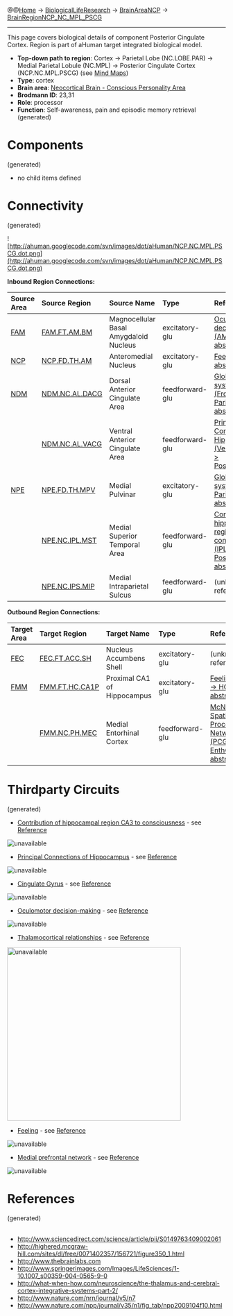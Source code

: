 @@[Home](Home.md) -> [BiologicalLifeResearch](BiologicalLifeResearch.md) -> [BrainAreaNCP](BrainAreaNCP.md) -> [BrainRegionNCP\_NC\_MPL\_PSCG](BrainRegionNCP_NC_MPL_PSCG.md)

---


This page covers biological details of component Posterior Cingulate Cortex.
Region is part of aHuman target integrated biological model.

  * **Top-down path to region**: Cortex -> Parietal Lobe (NC.LOBE.PAR) -> Medial Parietal Lobule (NC.MPL) -> Posterior Cingulate Cortex (NCP.NC.MPL.PSCG) (see [Mind Maps](OverallMindMaps.md))
  * **Type**: cortex
  * **Brain area**: [Neocortical Brain - Conscious Personality Area](BrainAreaNCP.md)
  * **Brodmann ID**: 23,31
  * **Role**: processor
  * **Function**: Self-awareness, pain and episodic memory retrieval
(generated)
# Components #
(generated)


  * no child items defined

# Connectivity #
(generated)


![http://ahuman.googlecode.com/svn/images/dot/aHuman/NCP.NC.MPL.PSCG.dot.png](http://ahuman.googlecode.com/svn/images/dot/aHuman/NCP.NC.MPL.PSCG.dot.png)

**Inbound Region Connections:**

| **Source Area** | **Source Region** | **Source Name** | **Type** | **Reference** |
|:----------------|:------------------|:----------------|:---------|:--------------|
| [FAM](BrainAreaFAM.md) | [FAM.FT.AM.BM](BrainRegionFAM_FT_AM_BM.md) | Magnocellular Basal Amygdaloid Nucleus | excitatory-glu | [Oculomotor decision-making (AMYG -> CGp, abstract)](http://www.springerimages.com/Images/LifeSciences/1-10.1007_s00359-004-0565-9-0) |
| [NCP](BrainAreaNCP.md) | [NCP.FD.TH.AM](BrainRegionNCP_FD_TH_AM.md) | Anteromedial Nucleus | excitatory-glu | [Feeling (AN -> CG, abstract)](http://www.nature.com/nrn/journal/v5/n7) |
| [NDM](BrainAreaNDM.md) | [NDM.NC.AL.DACG](BrainRegionNDM_NC_AL_DACG.md) | Dorsal Anterior Cingulate Area | feedforward-glu | [Global visual system (FrontalCortex -> ParietalCortex, abstract)](http://www.sciencedirect.com/science/article/pii/S0959438808001566) |
|                 | [NDM.NC.AL.VACG](BrainRegionNDM_NC_AL_VACG.md) | Ventral Anterior Cingulate Area | feedforward-glu | [Principal Connections of Hippocampus (VentralCingulate -> PosteriorCingulate)](http://highered.mcgraw-hill.com/sites/dl/free/0071402357/156721/figure350_1.html) |
| [NPE](BrainAreaNPE.md) | [NPE.FD.TH.MPV](BrainRegionNPE_FD_TH_MPV.md) | Medial Pulvinar | excitatory-glu | [Global visual system (Pulvinar -> ParietalCortex, abstract)](http://www.sciencedirect.com/science/article/pii/S0959438808001566) |
|                 | [NPE.NC.IPL.MST](BrainRegionNPE_NC_IPL_MST.md) | Medial Superior Temporal Area | feedforward-glu | [Contribution of hippocampal region CA3 to consciousness (IPL -> PosteriorCingulate, abstract)](http://www.sciencedirect.com/science/article/pii/S0149763409002061) |
|                 | [NPE.NC.IPS.MIP](BrainRegionNPE_NC_IPS_MIP.md) | Medial Intraparietal Sulcus | feedforward-glu | (unknown reference) |

**Outbound Region Connections:**

| **Target Area** | **Target Region** | **Target Name** | **Type** | **Reference** |
|:----------------|:------------------|:----------------|:---------|:--------------|
| [FEC](BrainAreaFEC.md) | [FEC.FT.ACC.SH](BrainRegionFEC_FT_ACC_SH.md) | Nucleus Accumbens Shell | excitatory-glu | (unknown reference) |
| [FMM](BrainAreaFMM.md) | [FMM.FT.HC.CA1P](BrainRegionFMM_FT_HC_CA1P.md) | Proximal CA1 of Hippocampus | excitatory-glu | [Feeling (CG -> HC, abstract)](http://www.nature.com/nrn/journal/v5/n7) |
|                 | [FMM.NC.PH.MEC](BrainRegionFMM_NC_PH_MEC.md) | Medial Entorhinal Cortex | feedforward-glu | [McNaughton Spatial Processing Network (PCGRSP -> EnthCortex, abstract)](http://www.nature.com/nrn/journal/v3/n2/fig_tab/nrn726_F3.html) |

# Thirdparty Circuits #
(generated)

  * [Contribution of hippocampal region CA3 to consciousness](http://ars.els-cdn.com/content/image/1-s2.0-S0149763409002061-gr1.jpg) - see [Reference](http://www.sciencedirect.com/science/article/pii/S0149763409002061)

<img src='http://ars.els-cdn.com/content/image/1-s2.0-S0149763409002061-gr1.jpg' alt='unavailable'>

<ul><li><a href='http://highered.mcgraw-hill.com/sites/dl/free/0071402357/156721/figure350_1.gif'>Principal Connections of Hippocampus</a> - see <a href='http://highered.mcgraw-hill.com/sites/dl/free/0071402357/156721/figure350_1.html'>Reference</a></li></ul>

<img src='http://highered.mcgraw-hill.com/sites/dl/free/0071402357/156721/figure350_1.gif' alt='unavailable'>

<ul><li><a href='http://www.thebrainlabs.com/Images/cingulate_gyrus.gif'>Cingulate Gyrus</a> - see <a href='http://www.thebrainlabs.com'>Reference</a></li></ul>

<img src='http://www.thebrainlabs.com/Images/cingulate_gyrus.gif' alt='unavailable'>

<ul><li><a href='http://img.springerimages.com/Images/Springer/PUB=Springer-Verlag-Berlin-Heidelberg/JOU=00359/VOL=2005.191/ISU=3/ART=2004_565/MediaObjects/WATER_s00359-004-0565-9fhc1.jpg'>Oculomotor decision-making</a> - see <a href='http://www.springerimages.com/Images/LifeSciences/1-10.1007_s00359-004-0565-9-0'>Reference</a></li></ul>

<img src='http://img.springerimages.com/Images/Springer/PUB=Springer-Verlag-Berlin-Heidelberg/JOU=00359/VOL=2005.191/ISU=3/ART=2004_565/MediaObjects/WATER_s00359-004-0565-9fhc1.jpg' alt='unavailable'>

<ul><li><a href='http://what-when-how.com/wp-content/uploads/2012/04/tmp3649_thumb1_thumb.jpg'>Thalamocortical relationships</a> - see <a href='http://what-when-how.com/neuroscience/the-thalamus-and-cerebral-cortex-integrative-systems-part-2/'>Reference</a></li></ul>

<img src='http://what-when-how.com/wp-content/uploads/2012/04/tmp3649_thumb1_thumb.jpg' alt='unavailable' height='400width=400'>

<ul><li><a href='http://www.nature.com/nrn/journal/v5/n7/images/nrn1432-f2.jpg'>Feeling</a> - see <a href='http://www.nature.com/nrn/journal/v5/n7'>Reference</a></li></ul>

<img src='http://www.nature.com/nrn/journal/v5/n7/images/nrn1432-f2.jpg' alt='unavailable'>

<ul><li><a href='http://www.nature.com/npp/journal/v35/n1/images/npp2009104f10.jpg'>Medial prefrontal network</a> - see <a href='http://www.nature.com/npp/journal/v35/n1/fig_tab/npp2009104f10.html'>Reference</a></li></ul>

<img src='http://www.nature.com/npp/journal/v35/n1/images/npp2009104f10.jpg' alt='unavailable'>


<h1>References</h1>
(generated)<br>
<br>
<ul><li><a href='http://www.sciencedirect.com/science/article/pii/S0149763409002061'>http://www.sciencedirect.com/science/article/pii/S0149763409002061</a>
</li><li><a href='http://highered.mcgraw-hill.com/sites/dl/free/0071402357/156721/figure350_1.html'>http://highered.mcgraw-hill.com/sites/dl/free/0071402357/156721/figure350_1.html</a>
</li><li><a href='http://www.thebrainlabs.com'>http://www.thebrainlabs.com</a>
</li><li><a href='http://www.springerimages.com/Images/LifeSciences/1-10.1007_s00359-004-0565-9-0'>http://www.springerimages.com/Images/LifeSciences/1-10.1007_s00359-004-0565-9-0</a>
</li><li><a href='http://what-when-how.com/neuroscience/the-thalamus-and-cerebral-cortex-integrative-systems-part-2/'>http://what-when-how.com/neuroscience/the-thalamus-and-cerebral-cortex-integrative-systems-part-2/</a>
</li><li><a href='http://www.nature.com/nrn/journal/v5/n7'>http://www.nature.com/nrn/journal/v5/n7</a>
</li><li><a href='http://www.nature.com/npp/journal/v35/n1/fig_tab/npp2009104f10.html'>http://www.nature.com/npp/journal/v35/n1/fig_tab/npp2009104f10.html</a></li></ul>
